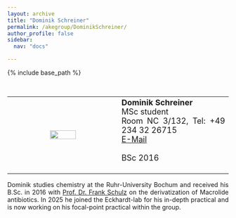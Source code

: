 ```yaml
---
layout: archive
title: "Dominik Schreiner"
permalink: /akegroup/DominikSchreiner/
author_profile: false
sidebar:
  nav: "docs"

---
```


{% include base_path %}

<font size="2"><br/></font>
<table> <style>table, th, td {border: transparent;}</style> <tr>
<td style="width:50%;" align="center" valign="middle"><img src="https://AKEckhardt.github.io/images/DominikSchreiner_2025.jpeg" width="50%" height="auto%" align="middle"></td>
<td style="width:50%;" align="justify" valign="middle">
<font size="4">
<b>Dominik Schreiner</b><br/>
MSc student<br/>
Room NC 3/132, Tel: +49 234 32 26715<br/>
<a href="mailto:Dominik Schreiner@ruhr-uni-bochum.de">E-Mail</a><br/>
<br/>
BSc 2016<br/>
<br/>

</font>
</td>
</tr></table>

<p style='text-align: justify;'>
Dominik studies chemistry at the Ruhr-University Bochum and received his B.Sc. in 2016 with 
<a href="https://www.schulz-lab.de/">Prof. Dr. Frank Schulz</a> 
on the derivatization of Macrolide antibiotics. In 2025 he joined the Eckhardt-lab for his in-depth 
practical and is now working on his focal-point practical within the group.
</p>









